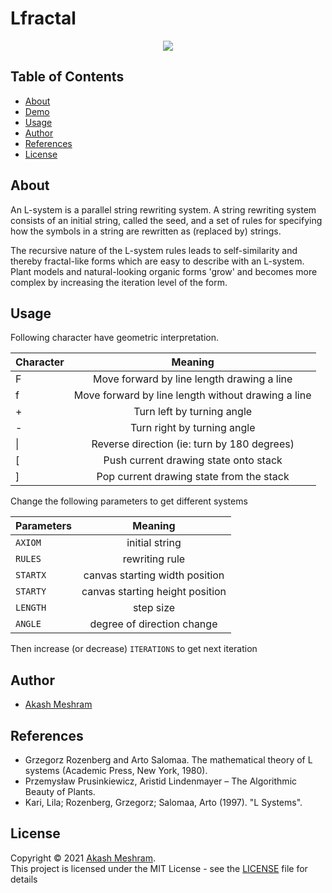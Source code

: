 # Lfractal
<p align="center"><img src="https://user-images.githubusercontent.com/30370067/116772719-7cb08600-aa6e-11eb-8311-6c77236feb0e.jpg"></p>

##  Table of Contents
- [About](#about)
- [Demo](#demo)
- [Usage](#usage)
- [Author](#authors)
- [References](#references)
- [License](#license)

## About <a name = "about"></a>
An  L-system is a parallel string rewriting system. A string rewriting system consists of an initial string, called the seed, and a set of rules for specifying how the symbols in a string are rewritten as (replaced by) strings. 

The recursive nature of the L-system rules leads to self-similarity and thereby fractal-like forms which are easy to describe with an L-system. Plant models and natural-looking organic forms 'grow' and becomes more complex by increasing the iteration level of the form.

<!-- ## Demo <a name = "demo"></a> -->
<!-- <p align="center"><img src="./lsystem.gif"></p> -->

## Usage <a name = "usage"></a>
Following character have geometric interpretation.

|Character  |      Meaning|
| ------------- |:-------------:| 
|   F	      |     Move forward by line length drawing a line|
|   f	      |     Move forward by line length without drawing a line|
|   +	      |     Turn left by turning angle|
|   -	      |     Turn right by turning angle|
|   \|	      |     Reverse direction (ie: turn by 180 degrees)|
|   \[       |      Push current drawing state onto stack|
|   \]	      |     Pop current drawing state from the stack|
  
Change the following parameters to get different systems

|Parameters| Meaning|
| ------------- |:-------------:| 
| `AXIOM`  | initial string |
| `RULES`  | rewriting rule|
| `STARTX` | canvas starting width position|
| `STARTY` | canvas starting height position|
| `LENGTH` | step size|
| `ANGLE`  | degree of direction change|

Then increase (or decrease) `ITERATIONS` to get next iteration


## Author <a name = "authors"></a>
- [Akash Meshram](https://github.com/akashmeshram) 

## References <a name = "references"></a>
- Grzegorz Rozenberg and Arto Salomaa. The mathematical theory of L systems (Academic Press, New York, 1980).
- Przemysław Prusinkiewicz, Aristid Lindenmayer – The Algorithmic Beauty of Plants.
- Kari, Lila; Rozenberg, Grzegorz; Salomaa, Arto (1997). "L Systems".

## License <a name = "license"></a>
Copyright © 2021 [Akash Meshram](https://github.com/akashmeshram).<br />
This project is licensed under the MIT License - see the [LICENSE](./LICENSE) file for details